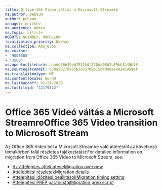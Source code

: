 ```yaml
---
title: Office 365 Videó váltás a Microsoft Streamre
ms.author: pebaum
author: pebaum
manager: mnirkhe
ms.audience: Admin
ms.topic: article
ROBOTS: NOINDEX, NOFOLLOW
localization_priority: Normal
ms.collection: Adm_O365
ms.custom:
- "9001508"
- "3568"
ms.openlocfilehash: aaade66b49eb79326df778da08d2b59bb1b46b18
ms.sourcegitcommit: b38a2b27006f63dc57b8b15d4d49ee442a6959ef
ms.translationtype: MT
ms.contentlocale: hu-HU
ms.lasthandoff: 02/21/2020
ms.locfileid: "42179372"
---
```

# <a name="office-365-video-transition-to-microsoft-stream"></a><span data-ttu-id="5088a-102">Office 365 Videó váltás a Microsoft Streamre</span><span class="sxs-lookup"><span data-stu-id="5088a-102">Office 365 Video transition to Microsoft Stream</span></span>

<span data-ttu-id="5088a-103">Az Office 365 Videó ból a Microsoft Streambe való áttérésről az következő témakörben talál részletes tájékoztatást:</span><span class="sxs-lookup"><span data-stu-id="5088a-103">For detailed information on migration from Office 365 Video to Microsoft Stream, see:</span></span>

- [<span data-ttu-id="5088a-104">Az áttelepítés áttekintése</span><span class="sxs-lookup"><span data-stu-id="5088a-104">Migration overview</span></span>](https://docs.microsoft.com/en-us/stream/migrate-from-office-365)
- [<span data-ttu-id="5088a-105">Áttelepítési részletek</span><span class="sxs-lookup"><span data-stu-id="5088a-105">Migration details</span></span>](https://docs.microsoft.com/en-us/stream/migration-experience)
- [<span data-ttu-id="5088a-106">Áttelepítési időzítési beállítások</span><span class="sxs-lookup"><span data-stu-id="5088a-106">Migration timing setting</span></span>](https://docs.microsoft.com/en-us/stream/migration-o365video-timing-setting)
- [<span data-ttu-id="5088a-107">Áttelepítési PREP parancsfájl</span><span class="sxs-lookup"><span data-stu-id="5088a-107">Migration prep script</span></span>](https://docs.microsoft.com/en-us/stream/migration-o365video-prep)
